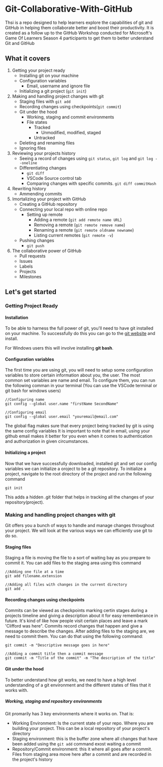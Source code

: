 # Git-Collaborative-With-GitHub
Thsi is a repo designed to help learners explore the capabilities of git and GitHub in helping them collaborate better and boost their productivity. It is created as a follow up to the GitHub Workshop conducted for Microsoft's Game Of Learners Season 4 participants to get them to better understand Git and GitHub

## What it covers 
1. Getting your project ready
   - Installing git on your machine
   - Configuration variables
      - Email, username and ignore file
   - Initializing a git project (`git init`)
1. Making and handling project changes with git
   - Staging files with `git add`
   - Recording changes using checkpoints(`git commit`)
   - Git under the hood
      - Working, staging and commit environments
      - File states
          - Tracked
             - Unmodified, modified, staged
          - Untracked
   - Deleting and renaming files
   - Ignoring files
1. Reviewing your projects history   
   - Seeing a record of changes using `git status`, `git log` and `git log --oneline`
   - Differentiating changes
     - `git diff` 
     - VSCode Source control tab
     - Comparing changes with specific commits. `git diff commitHash`
1. Rewriting history
   - Ammending commits
1. Imortalizing your project with GitHub
   - Creating a GitHub repository
   - Connecting your local repo with online repo
     - Setting up remote
       - Adding a remote (`git add remote name URL`)
       - Removing a remote (`git remote remove name`)
       - Renaming a remote (`git remote oldname newname`)
       - Listing current remotes (`git remote -v`)
   - Pushing changes
       - `git push`
1. The collaborative power of GitHub
   - Pull requests
   - Issues 
   - Labels
   - Projects
   - Milestones


## Let's get started
### Getting Project Ready

#### Installation
To be able to harness the full power of git, you'll need to have git installed on your machine. To successfully do this you can go to the [git website]([url](https://git-scm.com/)) and install.

For Windows users this will involve installing **git bash**.


#### Configuration variables
The first time you are using git, you will need to setup some configuration variables to store certain information about you, the user. The most common set variables are name and email. To configure them, you can run the following comman in your terminal (You can use the VSCode terminal or git bash for windows users)

```
//Configuring name
git config --global user.name "firstName SecondName"

//Configuring email
git config --global user.email "youremail@email.com"

```
The global flag makes sure that every project being tracked by git is using the same config variables
It is important to note that in email, using your github email makes it better for you even when it comes to authentication and authorization in given circumstances.



#### Initializing a project
Now that we have successfully downloaded, installed git and set our config variables  we can initialize a oroject to be a git repository. 
To initialize a project, navigate to the root directory of the project and run the following command
``` git
git init
```
This adds a hidden .git folder that helps in tracking all the changes of your repository(project).


### Making and handling project changes with git
Git offers you a bunch of ways to handle and manage changes throughout your project. We will look at the various ways we can efficiently use git to do so.

#### Staging files
Staging a file is moving the file to a sort of waiting bay as you prepare to commit it. You can add files to the staging area using this command

```
//Adding one file at a time
git add filename.extension

//Adding all files with changes in the current directory
git add .

```
#### Recording changes using checkpoints
Commits can be viewed as checkpoints marking certin stages during a projects timeline and giving a description about it for easy rememberance in future. It's kind of like how people visit certain places and leave a mark 'Clifford was here". 
Commits record changes that happen and give a message to describe the changes. After adding files to the staging are, we need to commit them. You can do that using the following command:
``` git
git commit -m "Descriptive message goes in here"

//Adding a commit title then a commit message
git commit -m "Title of the commit" -m "The description of the title"

```

#### Git under the hood
To better understand how git works, we need to have a high level understanding of a git environment and the different states of files that it works with. 

##### Working, staging and repository environments
Git promarily has 3 key environments where it works on. That is:
- Working Environment: Is the current state of your repo. Where you are building your project. This can be a local repository of your project's directory
- Staging environment: this is the buffer zone where all changes that have been added using the `git add` command exost waiting a commit
- Repository/Commit environment: this it where all goes after a commit. Files from staging area move here after a commit and are recorded in the project's history
